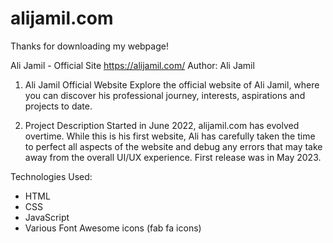 # alijamil.com

Thanks for downloading my webpage!

Ali Jamil - Official Site
https://alijamil.com/
Author: Ali Jamil


1. Ali Jamil Official Website
Explore the official website of Ali Jamil, where you can discover his professional journey, interests, aspirations and projects to date.

2. Project Description
Started in June 2022, alijamil.com has evolved overtime. While this is his first website, Ali has carefully taken the time to perfect all aspects of the website and debug any errors that may take away from the overall UI/UX experience. First release was in May 2023.

Technologies Used:
- HTML
- CSS
- JavaScript
- Various Font Awesome icons (fab fa icons)
